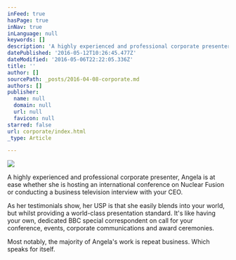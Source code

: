 ```yaml
---
inFeed: true
hasPage: true
inNav: true
inLanguage: null
keywords: []
description: 'A highly experienced and professional corporate presenter, Angela is at ease whether she is hosting an international conference on Nuclear Fusion or conducting a business television interview with your CEO.'
datePublished: '2016-05-12T10:26:45.477Z'
dateModified: '2016-05-06T22:22:05.336Z'
title: ''
author: []
sourcePath: _posts/2016-04-08-corporate.md
authors: []
publisher:
  name: null
  domain: null
  url: null
  favicon: null
starred: false
url: corporate/index.html
_type: Article

---
```

![](https://the-grid-user-content.s3-us-west-2.amazonaws.com/da1712bd-43cd-46ca-852b-328b724342a9.jpg)

A highly experienced and professional corporate presenter, Angela is at ease whether she is hosting an international conference on Nuclear Fusion or conducting a business television interview with your CEO.

As her testimonials show, her USP is that she easily blends into your world, but whilst providing a world-class presentation standard. It's like having your own, dedicated BBC special correspondent on call for your conference, events, corporate communications and award ceremonies.

Most notably, the majority of Angela's work is repeat business. Which speaks for itself.